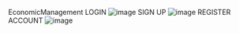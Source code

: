 EconomicManagement
LOGIN
![image](https://user-images.githubusercontent.com/98127087/161630836-0a4b51f4-3c50-4d4d-8c18-95be34179973.png)
SIGN UP
![image](https://user-images.githubusercontent.com/98127087/161631200-66ba3265-f75c-4182-9c39-6dfed215cc36.png)
REGISTER ACCOUNT
![image](https://user-images.githubusercontent.com/98127087/161631962-73997a64-3249-4911-b4a1-eab470c0792a.png)
